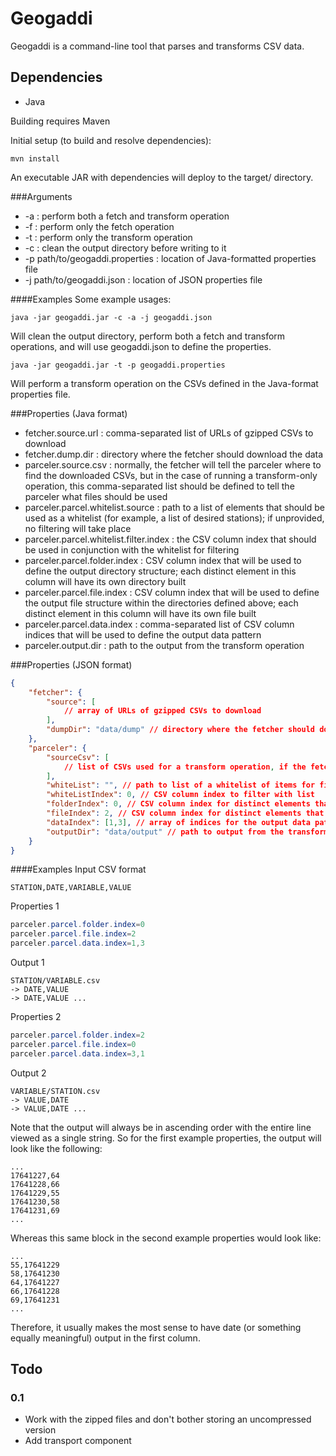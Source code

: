 # Geogaddi

Geogaddi is a command-line tool that parses and transforms CSV data.

## Dependencies
- Java

Building requires Maven

Initial setup (to build and resolve dependencies):
```shell
mvn install
```

An executable JAR with dependencies will deploy to the target/ directory.

###Arguments
- -a : perform both a fetch and transform operation
- -f : perform only the fetch operation
- -t : perform only the transform operation
- -c : clean the output directory before writing to it
- -p path/to/geogaddi.properties : location of Java-formatted properties file
- -j path/to/geogaddi.json : location of JSON properties file

####Examples
Some example usages: 
```shell
java -jar geogaddi.jar -c -a -j geogaddi.json
```
Will clean the output directory, perform both a fetch and transform operations, and will use geogaddi.json to define the properties.

```shell
java -jar geogaddi.jar -t -p geogaddi.properties
```
Will perform a transform operation on the CSVs defined in the Java-format properties file.

###Properties (Java format)
- fetcher.source.url : comma-separated list of URLs of gzipped CSVs to download
- fetcher.dump.dir : directory where the fetcher should download the data
- parceler.source.csv : normally, the fetcher will tell the parceler where to find the downloaded CSVs, but in the case of running a transform-only operation, this comma-separated list should be defined to tell the parceler what files should be used
- parceler.parcel.whitelist.source : path to a list of elements that should be used as a whitelist (for example, a list of desired stations); if unprovided, no filtering will take place
- parceler.parcel.whitelist.filter.index : the CSV column index that should be used in conjunction with the whitelist for filtering
- parceler.parcel.folder.index : CSV column index that will be used to define the output directory structure; each distinct element in this column will have its own directory built
- parceler.parcel.file.index : CSV column index that will be used to define the output file structure within the directories defined above; each distinct element in this column will have its own file built
- parceler.parcel.data.index : comma-separated list of CSV column indices that will be used to define the output data pattern
- parceler.output.dir : path to the output from the transform operation

###Properties (JSON format)
```json
{
	"fetcher": {
		"source": [
			// array of URLs of gzipped CSVs to download
		],
		"dumpDir": "data/dump" // directory where the fetcher should download the data
	},
	"parceler": {
		"sourceCsv": [
			// list of CSVs used for a transform operation, if the fetcher is not used
		],
		"whiteList": "", // path to list of a whitelist of items for filtering
		"whiteListIndex": 0, // CSV column index to filter with list
		"folderIndex": 0, // CSV column index for distinct elements that will define the output directory structure
		"fileIndex": 2, // CSV column index for distinct elements that will define the output file structure within the directories above
		"dataIndex": [1,3], // array of indices for the output data pattern
		"outputDir": "data/output" // path to output from the transform operation
	}
}
```

####Examples
Input CSV format
```shell
STATION,DATE,VARIABLE,VALUE
```

Properties 1
```java
parceler.parcel.folder.index=0
parceler.parcel.file.index=2
parceler.parcel.data.index=1,3
```
	
Output 1
```shell
STATION/VARIABLE.csv
-> DATE,VALUE
-> DATE,VALUE ...
```

Properties 2
```java
parceler.parcel.folder.index=2
parceler.parcel.file.index=0
parceler.parcel.data.index=3,1
```

Output 2
```shell
VARIABLE/STATION.csv
-> VALUE,DATE
-> VALUE,DATE ...
```

Note that the output will always be in ascending order with the entire line viewed as a single string. So for the first example properties, the output will look like the following:

```shell
...
17641227,64
17641228,66
17641229,55
17641230,58
17641231,69
...
```

Whereas this same block in the second example properties would look like:

```shell
...
55,17641229
58,17641230
64,17641227
66,17641228
69,17641231
...
```

Therefore, it usually makes the most sense to have date (or something equally meaningful) output in the first column.

## Todo
### 0.1
- Work with the zipped files and don't bother storing an uncompressed version
- Add transport component
